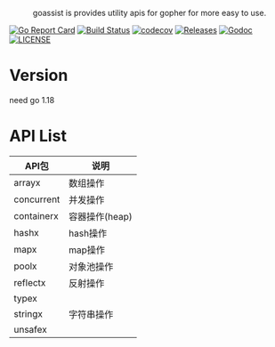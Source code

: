 <p align="center">
goassist is provides utility apis for gopher for more easy to use.
</p>

[![Go Report Card](https://goreportcard.com/badge/github.com/jhunters/goassist?style=flat-square)](https://goreportcard.com/report/github.com/jhunters/goassist)
[![Build Status](https://github.com/jhunters/goassist/actions/workflows/go.yml/badge.svg)](https://github.com/jhunters/goassist/actions/workflows/go.yml)
[![codecov](https://codecov.io/gh/jhunters/goassist/branch/main/graph/badge.svg)](https://codecov.io/gh/jhunters/goassist)
[![Releases](https://img.shields.io/github/release/jhunters/goassist/all.svg?style=flat-square)](https://github.com/jhunters/goassist/releases)
[![Godoc](http://img.shields.io/badge/go-documentation-blue.svg?style=flat-square)](https://godoc.org/github.com/jhunters/goassist)
[![LICENSE](https://img.shields.io/github/license/jhunters/goassist.svg?style=flat-square)](https://github.com/jhunters/goassist/blob/main/LICENSE)


# Version
need go 1.18


# API List

API包|说明
--|--
arrayx|数组操作
concurrent|并发操作
containerx|容器操作(heap)
hashx|hash操作
mapx| map操作
poolx|对象池操作
reflectx|反射操作
typex|
stringx|字符串操作
unsafex|
